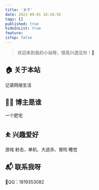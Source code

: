```yaml
---
title: '关于'
date: 2022-09-01 16:34:56
tags: []
published: true
hideInList: true
feature: 
isTop: false
---
```

> 欢迎来到我的小站呀，很高兴遇见你！🤝

## 🏠 关于本站
记录网络生活
## 👨‍💻 博主是谁
一个肥宅
## ⛹ 兴趣爱好
游戏 射击、单机、大逃杀、冒险
睡觉
## 📬 联系我呀
🤡QQ：1819353082